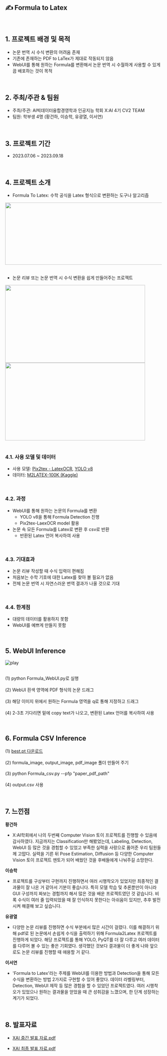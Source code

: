 ## ✍️ Formula to Latex
<br>

## 1. 프로젝트 배경 및 목적

- 논문 번역 시 수식 변환의 어려움 존재
- 기존에 존재하는 PDF to LaTex가 제대로 작동되지 않음
- WebUI를 통해 원하는 Formula를 변환해서 논문 번역 시 수월하게 사용할 수 있게끔 배포하는 것이 목적

<br>

## 2. 주최/주관 & 팀원

- 주최/주관: AI빅데이터융합경영학과 인공지능 학회 X:AI 4기 CV2 TEAM
- 팀원: 학부생 4명 (황건하, 이승학, 유광열, 이서연)

<br>

## 3. 프로젝트 기간

- 2023.07.06 ~ 2023.09.18

<br>

## 4. 프로젝트 소개
- Formula To Latex: 수학 공식을 Latex 형식으로 변환하는 도구나 알고리즘
<img src="https://github.com/SeoYeonnLee/Formula-To-Latex/assets/105186555/5f1bfb20-ce2a-4359-97bc-117113b6539a.png" width="600" height="200"/>
<br>
<br>

- 논문 리뷰 또는 논문 번역 시 수식 변환을 쉽게 만들어주는 프로젝트
<img src="https://github.com/SeoYeonnLee/Formula-To-Latex/assets/105186555/f0625b91-1129-45ad-9392-33d31f9cb10b.png" width="450" height="250"/>
<img src="https://github.com/SeoYeonnLee/Formula-To-Latex/assets/105186555/baabfa9a-dba5-4df4-ac24-b5f407c05788.png" width="450" height="250"/>
<br>
<br>

### 4.1. 사용 모델 및 데이터
- 사용 모델: [Pix2tex - LatexOCR](https://github.com/lukas-blecher/LaTeX-OCR), [YOLO v8](https://github.com/HumanSignal/labelImg)
- 데이터: [M2LATEX-100K (Kaggle)](https://www.kaggle.com/datasets/shahrukhkhan/im2latex100k)
<br>

### 4.2. 과정
- WebUI를 통해 원하는 논문의 Formula를 변환
    - YOLO v8을 통해 Formula Detection 진행
    - Pix2tex-LaexOCR model 활용
- 논문 속 모든 Formula를 Latex로 변환 후 csv로 반환
    - 반환된 Latex 언어 복사하여 사용
<br>

### 4.3. 기대효과
* 논문 리뷰 작성할 때 수식 입력이 편해짐
* 처음보는 수학 기호에 대한 Latex를 찾아 볼 필요가 없음
* 전체 논문 번역 시 자연스러운 번역 결과가 나올 것으로 기대
<br>

### 4.4. 한계점
- 대량의 데이터를 활용하지 못함
- WebUI를 예쁘게 만들지 못함
<br>

## 5. WebUI Inference
![play](https://github.com/X-AI-eXtension-Artificial-Intelligence/4th-ADV-SESSION/assets/97331900/a5b42e61-616e-4c29-81ce-01db58071d38)
<br>
<br>

(1) python Formula_WebUI.py로 실행
<br>
<br>
(2) WebUI 흰색 영역에 PDF 형식의 논문 드래그
<br>
<br>
(3) 해당 이미지 위에서 원하는 Formula 영역을 q로 통해 지정하고 드래그
<br>
<br>
(4) 2-3초 기다리면 밑에 copy text가 나오고, 변환된 Latex 언어를 복사하여 사용

<br>

## 6. Formula CSV Inference

(1) <a href="https://drive.google.com/file/d/1tCwXJIUm3YN_GQMrcpkWb7w-mw3s7aq5/view?usp=sharing">best.pt 다운로드</a>
<br>
<br>
(2) formula_image, output_image, pdf_image 폴더 만들어 주기
<br>
<br>
(3) python Formula_csv.py --pfp "paper_pdf_path"
<br>
<br>
(4) output.csv 사용

<br>

## 7. 느낀점

**황건하**
- X:AI학회에서 나의 두번째 Computer Vision 토이 프로젝트를 진행할 수 있음에 감사하였다. 지금까지는 Classification만 해봤었는데, Labeling, Detection, WebUI 등 많은 것을 경험할 수 있었고 부족한 실력을 사랑으로 품어준 우리 팀원들께 고맙다. 실력을 기른 뒤 Pose Estimation, Diffusion 등 다양한 Computer Vision 토이 프로젝트 멘토가 되어 배웠던 것을 후배들에게 나눠주길 소망한다.

**이승학**
- 프로젝트를 구상부터 구현까지 진행하면서 여러 시행착오가 있었지만 최종적인 결과물이 잘 나온 거 같아서 기분이 좋습니다. 특히 모델 학습 및 추론뿐만이 아니라 GUI 구성까지 짜보는 경험까지 해서 많은 것을 배운 프로젝트였던 것 같습니다. 비록 수식이 여러 줄 입력되었을 때 잘 인식하지 못한다는 아쉬움이 있지만, 추후 발전시켜 해결해 보고 싶습니다.

**유광열**
- 다양한 논문 리뷰를 진행하면 수식 부분에서 많은 시간이 걸렸다. 이를 해결하기 위해 pdf로 된 논문에서 손쉽게 수식을 출력하기 위해 Formula2Latex 프로젝트를 진행하게 되었다. 해당 프로젝트를 통해 YOLO, PyQT를 더 잘 다루고 여러 데이터를 다루어 볼 수 있는 좋은 기회였다. 생각했던 것보다 결과물이 더 좋게 나와 앞으로도 논문 리뷰를 진행할 때 애용할 거 같다.

**이서연**
- 'Formula to Latex'라는 주제를 WebUI를 이용한 방법과 Detection을 통해  모든 수식을 변환하는 방법 2가지로 구현할 수 있어 좋았다. 데이터 라벨링부터, Detection, WebUI 제작 등 많은 경험을 할 수 있었던 프로젝트였다. 여러 시행착오가 있었으나 원하는 결과물을 얻었을 때 큰 성취감을 느꼈으며, 한 단계 성장하는 계기가 되었다.
<br>

## 8. 발표자료

- <a href="https://github.com/X-AI-eXtension-Artificial-Intelligence/4th-ADV-SESSION/blob/main/TeamCV2/doc/XAI%20%E1%84%8C%E1%85%AE%E1%86%BC%E1%84%80%E1%85%A1%E1%86%AB%20%E1%84%87%E1%85%A1%E1%86%AF%E1%84%91%E1%85%AD%20%E1%84%8C%E1%85%A1%E1%84%85%E1%85%AD.pdf">XAI 중간 발표 자료.pdf</a>

- <a href="https://github.com/X-AI-eXtension-Artificial-Intelligence/4th-ADV-SESSION/blob/main/TeamCV2/doc/XAI%20%E1%84%8E%E1%85%AC%E1%84%8C%E1%85%A9%E1%86%BC%20%E1%84%87%E1%85%A1%E1%86%AF%E1%84%91%E1%85%AD%20%E1%84%8C%E1%85%A1%E1%84%85%E1%85%AD.pdf">XAI 최종 발표 자료.pdf</a>







